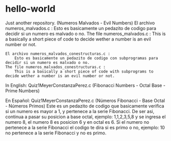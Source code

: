 # hello-world

Just another repository. (Numeros Malvados - Evil Numbers)
	El archivo numeros_malvados.c :
		Esto es basicamente un pedazito de codigo para decidir si un numero es malvado o no.
	The file numeros_malvados.c :
		This is a basically a short piece of code to decide wether a number is an evil number or not.
		
	El archivo numeros_malvados_conestructuras.c :
		Esto es basicamente un pedazito de codigo con subprogramas para decidir si un numero es malvado o no.
	The file numeros_malvados_conestructuras.c :
		This is a basically a short piece of code with subprograms to decide wether a number is an evil number or not.
	
In English:
	Quiz1MeyerConstanzaPerez.c (Fibonacci Numbers - Octal Base - Prime Numbers)
		
En Español:
		Quiz1MeyerConstanzaPerez.c (Números Fibonacci - Base Octal - Números Primos)
			Este es un pedazito de codigo que basicamente verifica si un numero es mayor a 1, y pertenece a la serie Fibonacci.
			De ser asi, continua a pasar su posicion a base octal, ejemplo: 1,1,2,3,5,8 y se ingresa el numero 8, el numero 8 es posicion 6 y en octal es 6.
			Si el numero no pertenece a la serie Fibonacci el codigo te dira si es primo o no, ejemplo: 10 no pertenece a la serie Fibonacci y no es primo.
		
